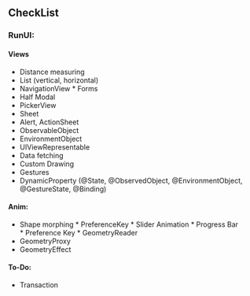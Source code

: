 ## CheckList
### RunUI:

#### Views

* Distance measuring
* List (vertical, horizontal)
* NavigationView
* Forms
* Half Modal
* PickerView
* Sheet
* Alert, ActionSheet
* ObservableObject
* EnvironmentObject
* UIViewRepresentable
* Data fetching
* Custom Drawing
* Gestures
* DynamicProperty (@State, @ObservedObject, @EnvironmentObject, @GestureState, @Binding)

#### Anim:

* Shape morphing
* PreferenceKey
* Slider Animation
* Progress Bar
* Preference Key
* GeometryReader
* GeometryProxy
* GeometryEffect


#### To-Do:

* Transaction
